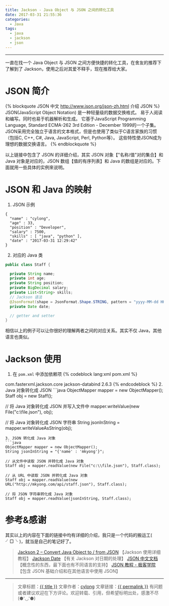 ```yaml
---
title: Jackson - Java Object 与 JSON 之间的转化工具
date: 2017-03-31 21:55:36
categories:
  - Java
tags:
  - java
  - jackson
  - json
---
```

---

一直在找一个 Java Object 与 JSON 之间方便快捷的转化工具，在舍友的推荐下了解到了 Jackson，使用之后对其爱不释手，现在推荐给大家。

# JSON 简介

{% blockquote JSON 中文 http://www.json.org/json-zh.html 介绍 JSON %}
JSON(JavaScript Object Notation) 是一种轻量级的数据交换格式。 易于人阅读和编写。同时也易于机器解析和生成。 它基于JavaScript Programming Language, Standard ECMA-262 3rd Edition - December 1999的一个子集。 JSON采用完全独立于语言的文本格式，但是也使用了类似于C语言家族的习惯（包括C, C++, C#, Java, JavaScript, Perl, Python等）。 这些特性使JSON成为理想的数据交换语言。
{% endblockquote %}

以上链接中包含了 JSON 的详细介绍，其实 JSON 对象【"名称/值"对的集合】和 Java 对象是对应的，JSON 数组【值的有序列表】和 Java 的数组是对应的。下面就用一些具体的实例來说明。

<!-- more -->

# JSON 和 Java 的映射

1. JSON 示例
```
{
  "name" : "cylong",
  "age" : 33,
  "position" : "Developer",
  "salary" : 7500,
  "skills" : [ "java", "python" ],
  "date" : "2017-03-31 12:29:42"
}
```
2. 对应的 Java 类
``` java
public class Staff {

  private String name;
  private int age;
  private String position;
  private BigDecimal salary;
  private List<String> skills;
  // Jackson 语法
  @JsonFormat(shape = JsonFormat.Shape.STRING, pattern = "yyyy-MM-dd HH:mm:ss", timezone = "GMT+8")
  private Date date;

  // getter and setter
}
```

相信以上的例子可以让你很好的理解两者之间的对应关系。其实不仅 Java，其他语言也类似。

# Jackson 使用

1. 在 `pom.xml` 中添加依赖项
{% codeblock lang:xml pom.xml %}
<dependency>
	<groupId>com.fasterxml.jackson.core</groupId>
	<artifactId>jackson-databind</artifactId>
	<version>2.6.3</version>
</dependency>
{% endcodeblock %}
2. Java 对象转化成 JSON
```java
ObjectMapper mapper = new ObjectMapper();
Staff obj = new Staff();

// 将 Java 对象转化成 JSON 并写入文件中
mapper.writeValue(new File("c:\\file.json"), obj);

// 将 Java 对象转化成 JSON 字符串
String jsonInString = mapper.writeValueAsString(obj);
```
3. JSON 转化成 Java 对象
```java
ObjectMapper mapper = new ObjectMapper();
String jsonInString = "{'name' : 'mkyong'}";

// 从文件中读取 JSON 并转化成 Java 对象
Staff obj = mapper.readValue(new File("c:\\file.json"), Staff.class);

// 从 URL 中读取 JSON 并转化成 Java 对象
Staff obj = mapper.readValue(new URL("http://mkyong.com/api/staff.json"), Staff.class);

// 将 JSON 字符串转化成 Java 对象
Staff obj = mapper.readValue(jsonInString, Staff.class);
```

# 参考&感谢

其实以上的内容在下面的链接中均有详细的介绍，我只是一个代码的搬运工( ╯□╰ )，就当是自己的笔记好了。

> [Jackson 2 – Convert Java Object to / from JSON][1] 【Jackson 使用详细教程】
> [Jackson Date][4] 【有关 Jackson 对日期的处理】
> [JSON 中文文档][2] 【概念性的东西，最下面也有不同语言的支持】
> [JSON 教程 - 极客学院][3] 【包含 JSON 基础介绍和在其他语言中使用 JSON】

---

> 文章标题：<a href='{{ permalink }}' title='{{ title }}' >{{ title }}</a>
> 文章作者：[cylong](http://www.cylong.com/about/ "cylong")
> 文章链接：<a href='{{ permalink }}' title='{{ title }}' >{{ permalink }}</a>
> 有问题或者建议欢迎在下方评论。欢迎转载、引用，但希望标明出处，感激不尽(●'◡'●)

[1]: https://www.mkyong.com/java/jackson-2-convert-java-object-to-from-json/ "Jackson 2 – Convert Java Object to / from JSON"
[2]: http://www.json.org/json-zh.html "JSON 中文文档"
[3]: http://wiki.jikexueyuan.com/project/json/ "JSON 教程 - 极客学院"
[4]: http://www.baeldung.com/jackson-serialize-dates "Jackson Date"
